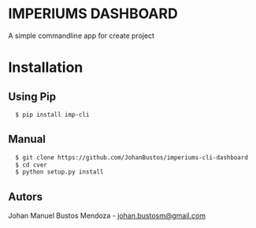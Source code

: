 # IMPERIUMS DASHBOARD
A simple commandline app for create project 
# Installation
## Using Pip
```bash
  $ pip install imp-cli
```
## Manual
```bash
  $ git clone https://github.com/JohanBustos/imperiums-cli-dashboard
  $ cd cver
  $ python setup.py install
```
## Autors
Johan Manuel Bustos Mendoza - johan.bustosm@gmail.com